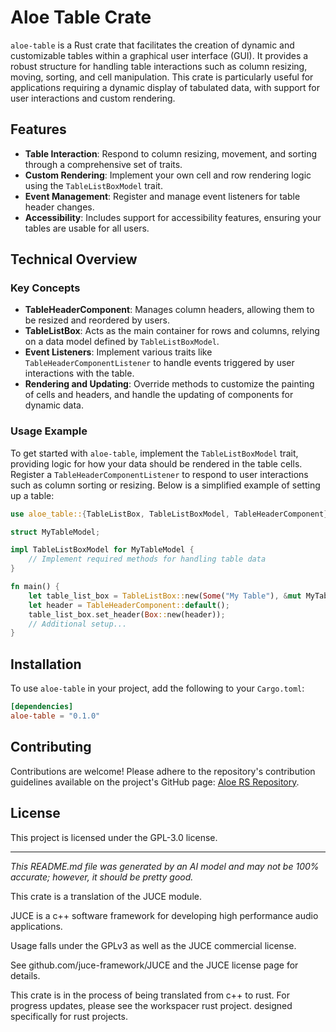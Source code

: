 # Aloe Table Crate

`aloe-table` is a Rust crate that facilitates the creation of dynamic and customizable tables within a graphical user interface (GUI). It provides a robust structure for handling table interactions such as column resizing, moving, sorting, and cell manipulation. This crate is particularly useful for applications requiring a dynamic display of tabulated data, with support for user interactions and custom rendering.

## Features

- **Table Interaction**: Respond to column resizing, movement, and sorting through a comprehensive set of traits.
- **Custom Rendering**: Implement your own cell and row rendering logic using the `TableListBoxModel` trait.
- **Event Management**: Register and manage event listeners for table header changes.
- **Accessibility**: Includes support for accessibility features, ensuring your tables are usable for all users.

## Technical Overview

### Key Concepts

- **TableHeaderComponent**: Manages column headers, allowing them to be resized and reordered by users.
- **TableListBox**: Acts as the main container for rows and columns, relying on a data model defined by `TableListBoxModel`.
- **Event Listeners**: Implement various traits like `TableHeaderComponentListener` to handle events triggered by user interactions with the table.
- **Rendering and Updating**: Override methods to customize the painting of cells and headers, and handle the updating of components for dynamic data.

### Usage Example

To get started with `aloe-table`, implement the `TableListBoxModel` trait, providing logic for how your data should be rendered in the table cells. Register a `TableHeaderComponentListener` to respond to user interactions such as column sorting or resizing. Below is a simplified example of setting up a table:

```rust
use aloe_table::{TableListBox, TableListBoxModel, TableHeaderComponent};

struct MyTableModel;

impl TableListBoxModel for MyTableModel {
    // Implement required methods for handling table data
}

fn main() {
    let table_list_box = TableListBox::new(Some("My Table"), &mut MyTableModel);
    let header = TableHeaderComponent::default();
    table_list_box.set_header(Box::new(header));
    // Additional setup...
}
```

## Installation

To use `aloe-table` in your project, add the following to your `Cargo.toml`:

```toml
[dependencies]
aloe-table = "0.1.0"
```

## Contributing

Contributions are welcome! Please adhere to the repository's contribution guidelines available on the project's GitHub page: [Aloe RS Repository](https://github.com/klebs6/aloe-rs).

## License

This project is licensed under the GPL-3.0 license.

---

*This README.md file was generated by an AI model and may not be 100% accurate; however, it should be pretty good.*

This crate is a translation of the JUCE module.

JUCE is a c++ software framework for developing high performance audio applications.

Usage falls under the GPLv3 as well as the JUCE commercial license.

See github.com/juce-framework/JUCE and the JUCE license page for details.

This crate is in the process of being translated from c++ to rust. For progress updates, please see the workspacer rust project. designed specifically for rust projects.

